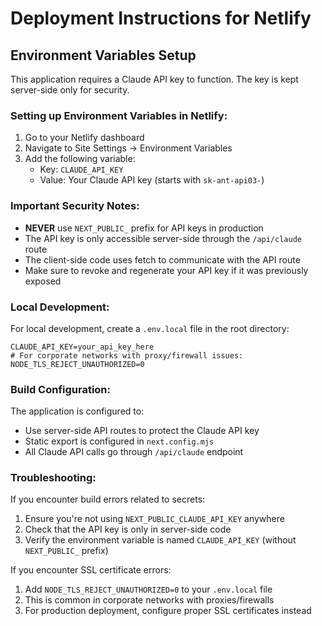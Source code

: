 # Deployment Instructions for Netlify

## Environment Variables Setup

This application requires a Claude API key to function. The key is kept
server-side only for security.

### Setting up Environment Variables in Netlify:

1. Go to your Netlify dashboard
2. Navigate to Site Settings → Environment Variables
3. Add the following variable:
   - Key: `CLAUDE_API_KEY`
   - Value: Your Claude API key (starts with `sk-ant-api03-`)

### Important Security Notes:

- **NEVER** use `NEXT_PUBLIC_` prefix for API keys in production
- The API key is only accessible server-side through the `/api/claude` route
- The client-side code uses fetch to communicate with the API route
- Make sure to revoke and regenerate your API key if it was previously exposed

### Local Development:

For local development, create a `.env.local` file in the root directory:

```env
CLAUDE_API_KEY=your_api_key_here
# For corporate networks with proxy/firewall issues:
NODE_TLS_REJECT_UNAUTHORIZED=0
```

### Build Configuration:

The application is configured to:

- Use server-side API routes to protect the Claude API key
- Static export is configured in `next.config.mjs`
- All Claude API calls go through `/api/claude` endpoint

### Troubleshooting:

If you encounter build errors related to secrets:

1. Ensure you're not using `NEXT_PUBLIC_CLAUDE_API_KEY` anywhere
2. Check that the API key is only in server-side code
3. Verify the environment variable is named `CLAUDE_API_KEY` (without
   `NEXT_PUBLIC_` prefix)

If you encounter SSL certificate errors:

1. Add `NODE_TLS_REJECT_UNAUTHORIZED=0` to your `.env.local` file
2. This is common in corporate networks with proxies/firewalls
3. For production deployment, configure proper SSL certificates instead
